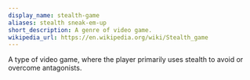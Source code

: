 ```yaml
---
display_name: stealth-game
aliases: stealth sneak-em-up
short_description: A genre of video game.
wikipedia_url: https://en.wikipedia.org/wiki/Stealth_game
---
```

A type of video game, where the player primarily uses stealth to avoid or overcome antagonists.